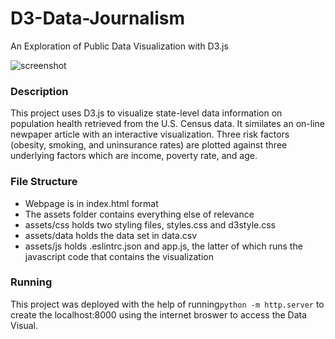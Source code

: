 # D3-Data-Journalism
An Exploration of Public Data Visualization with D3.js

![screenshot](https://github.com/MrBrownDazii/D3-challenge)

### Description
This project uses D3.js to visualize state-level data information on  population health retrieved from the U.S. Census data. It similates an on-line newpaper article with an interactive visualization.  Three risk factors (obesity, smoking, and uninsurance rates) are plotted against three underlying factors which are income, poverty rate, and age.

### File Structure
- Webpage is in index.html format
- The assets folder contains everything else of relevance
- assets/css holds two styling files, styles.css and d3style.css
- assets/data holds the data set in data.csv
- assets/js holds .eslintrc.json and app.js, the latter of which runs the javascript code that contains the visualization

### Running
This project was deployed with the help of running`python -m http.server` to create the localhost:8000 using the internet broswer to access the Data Visual. 
